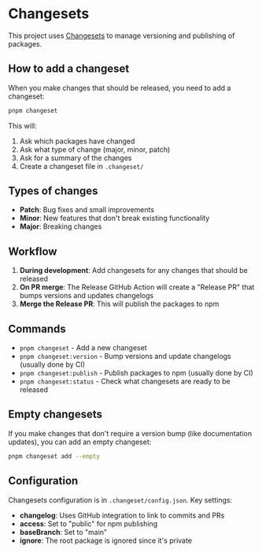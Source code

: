 # Changesets

This project uses [Changesets](https://github.com/changesets/changesets) to manage versioning and publishing of packages.

## How to add a changeset

When you make changes that should be released, you need to add a changeset:

```bash
pnpm changeset
```

This will:

1. Ask which packages have changed
2. Ask what type of change (major, minor, patch)
3. Ask for a summary of the changes
4. Create a changeset file in `.changeset/`

## Types of changes

- **Patch**: Bug fixes and small improvements
- **Minor**: New features that don't break existing functionality
- **Major**: Breaking changes

## Workflow

1. **During development**: Add changesets for any changes that should be released
2. **On PR merge**: The Release GitHub Action will create a "Release PR" that bumps versions and updates changelogs
3. **Merge the Release PR**: This will publish the packages to npm

## Commands

- `pnpm changeset` - Add a new changeset
- `pnpm changeset:version` - Bump versions and update changelogs (usually done by CI)
- `pnpm changeset:publish` - Publish packages to npm (usually done by CI)
- `pnpm changeset:status` - Check what changesets are ready to be released

## Empty changesets

If you make changes that don't require a version bump (like documentation updates), you can add an empty changeset:

```bash
pnpm changeset add --empty
```

## Configuration

Changesets configuration is in `.changeset/config.json`. Key settings:

- **changelog**: Uses GitHub integration to link to commits and PRs
- **access**: Set to "public" for npm publishing
- **baseBranch**: Set to "main"
- **ignore**: The root package is ignored since it's private
